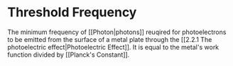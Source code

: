 # Threshold Frequency
The minimum frequency of [[Photon|photons]] reuqired for photoelectrons to be emitted from the surface of a metal plate through the [[2.2.1 The photoelectric effect|Photoelectric Effect]]. It is equal to the metal's work function divided by [[Planck's Constant]].
